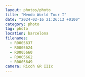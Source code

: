 ```yaml
---
layout: photos/photo
title: "Mendo World Tour I"
date: "2024-02-16 21:26:13 +0100"
category: photo
tag: photo
location: barcelona
filenames:
  - R0005637
  - R0005624
  - R0005660
  - R0005662
  - R0005649
camera: Ricoh GR IIIx
---
```

